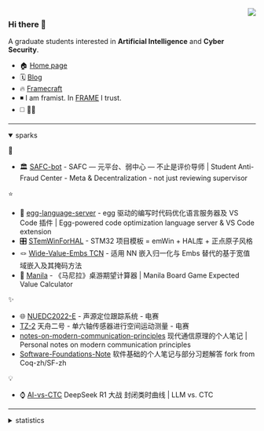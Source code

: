 <img align="right" src="http://github-profile-summary-cards.vercel.app/api/cards/stats?username=framist&theme=nord_bright&" />

### Hi there 👋

A graduate students interested in **Artificial Intelligence** and **Cyber Security**.
- 🏠 [Home page](http://framist.top/)
- 🗓️ [Blog](https://framist.github.io/)
- 🔥 [Framecraft](https://craft.framist.top/)
- ◾ I am framist. In [FRAME](https://framist.github.io/post/frame-2021.html) I trust.
- ◻️ 🏳️‍⚧

---

<details open>
<summary>sparks</summary>

🌟
- 🏛️ [SAFC-bot](https://github.com/framist/SAFC-bot) - SAFC — 元平台、弱中心 — 不止是评价导师 | Student Anti-Fraud Center - Meta & Decentralization - not just reviewing supervisor

⭐
- 🥚 [egg-language-server](https://github.com/framist/egg-language-server) - egg 驱动的编写时代码优化语言服务器及 VS Code 插件 | Egg-powered code optimization language server & VS Code extension
- 🎛️ [STemWinForHAL](https://github.com/framist/STemWinForHAL) - STM32 项目模板 = emWin + HAL库 + 正点原子风格
- 🪢 [Wide-Value-Embs TCN](https://github.com/framist/2nd-EBDSC) - 适用 NN 嵌入归一化与 Embs 替代的基于宽值域嵌入及其掩码方法
- 🚢 [Manila](https://github.com/framist/manila) - 《马尼拉》桌游期望计算器 | Manila Board Game Expected Value Calculator

✨
- 🌐 [NUEDC2022-E](https://github.com/framist/NUEDC2022-E) - 声源定位跟踪系统 - 电赛
- [TZ-2](https://github.com/framist/TZ-2) 天舟二号 - 单六轴传感器进行空间运动测量 - 电赛
- [notes-on-modern-communication-principles](https://github.com/framist/notes-on-modern-communication-principles) 现代通信原理的个人笔记 | Personal notes on modern communication principles 
- [Software-Foundations-Note](https://github.com/framist/Software-Foundations-Note) 软件基础的个人笔记与部分习题解答 fork from Coq-zh/SF-zh


💡
- ⌚ [AI-vs-CTC](https://github.com/framist/AI-vs-CTC) DeepSeek R1 大战 封闭类时曲线 | LLM vs. CTC

</details>


---

<!--
**framist/framist** is a ✨ _special_ ✨ repository because its `README.md` (this file) appears on your GitHub profile.

Here are some ideas to get you started:

- 🔭 I’m currently working on ...
- 🌱 I’m currently learning ...
- 👯 I’m looking to collaborate on ...
- 🤔 I’m looking for help with ...
- 💬 Ask me about ...
- 📫 How to reach me: ...
- 😄 Pronouns: ...
- ⚡ Fun fact: ...
- 🔥 [Framecraft](https://craft.framist.top/) 
-->

<details>
<summary>statistics</summary>

![](http://github-profile-summary-cards.vercel.app/api/cards/profile-details?username=framist&theme=nord_bright)

![](http://github-profile-summary-cards.vercel.app/api/cards/most-commit-language?username=framist&theme=nord_bright)
![](http://github-profile-summary-cards.vercel.app/api/cards/productive-time?username=framist&theme=nord_bright&utcOffset=8)

</details>


